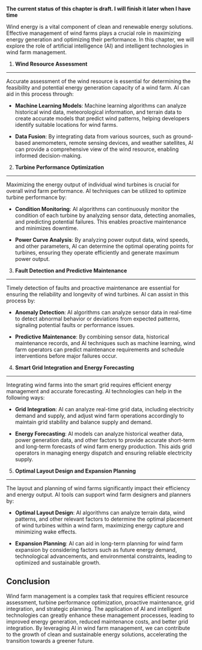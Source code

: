 **The current status of this chapter is draft. I will finish it later when I have time**

Wind energy is a vital component of clean and renewable energy solutions. Effective management of wind farms plays a crucial role in maximizing energy generation and optimizing their performance. In this chapter, we will explore the role of artificial intelligence (AI) and intelligent technologies in wind farm management.

1. **Wind Resource Assessment**
-------------------------------

Accurate assessment of the wind resource is essential for determining the feasibility and potential energy generation capacity of a wind farm. AI can aid in this process through:

* **Machine Learning Models**: Machine learning algorithms can analyze historical wind data, meteorological information, and terrain data to create accurate models that predict wind patterns, helping developers identify suitable locations for wind farms.

* **Data Fusion**: By integrating data from various sources, such as ground-based anemometers, remote sensing devices, and weather satellites, AI can provide a comprehensive view of the wind resource, enabling informed decision-making.

2. **Turbine Performance Optimization**
---------------------------------------

Maximizing the energy output of individual wind turbines is crucial for overall wind farm performance. AI techniques can be utilized to optimize turbine performance by:

* **Condition Monitoring**: AI algorithms can continuously monitor the condition of each turbine by analyzing sensor data, detecting anomalies, and predicting potential failures. This enables proactive maintenance and minimizes downtime.

* **Power Curve Analysis**: By analyzing power output data, wind speeds, and other parameters, AI can determine the optimal operating points for turbines, ensuring they operate efficiently and generate maximum power output.

3. **Fault Detection and Predictive Maintenance**
-------------------------------------------------

Timely detection of faults and proactive maintenance are essential for ensuring the reliability and longevity of wind turbines. AI can assist in this process by:

* **Anomaly Detection**: AI algorithms can analyze sensor data in real-time to detect abnormal behavior or deviations from expected patterns, signaling potential faults or performance issues.

* **Predictive Maintenance**: By combining sensor data, historical maintenance records, and AI techniques such as machine learning, wind farm operators can predict maintenance requirements and schedule interventions before major failures occur.

4. **Smart Grid Integration and Energy Forecasting**
----------------------------------------------------

Integrating wind farms into the smart grid requires efficient energy management and accurate forecasting. AI technologies can help in the following ways:

* **Grid Integration**: AI can analyze real-time grid data, including electricity demand and supply, and adjust wind farm operations accordingly to maintain grid stability and balance supply and demand.

* **Energy Forecasting**: AI models can analyze historical weather data, power generation data, and other factors to provide accurate short-term and long-term forecasts of wind farm energy production. This aids grid operators in managing energy dispatch and ensuring reliable electricity supply.

5. **Optimal Layout Design and Expansion Planning**
---------------------------------------------------

The layout and planning of wind farms significantly impact their efficiency and energy output. AI tools can support wind farm designers and planners by:

* **Optimal Layout Design**: AI algorithms can analyze terrain data, wind patterns, and other relevant factors to determine the optimal placement of wind turbines within a wind farm, maximizing energy capture and minimizing wake effects.

* **Expansion Planning**: AI can aid in long-term planning for wind farm expansion by considering factors such as future energy demand, technological advancements, and environmental constraints, leading to optimized and sustainable growth.

Conclusion
----------

Wind farm management is a complex task that requires efficient resource assessment, turbine performance optimization, proactive maintenance, grid integration, and strategic planning. The application of AI and intelligent technologies can greatly enhance these management processes, leading to improved energy generation, reduced maintenance costs, and better grid integration. By leveraging AI in wind farm management, we can contribute to the growth of clean and sustainable energy solutions, accelerating the transition towards a greener future.
